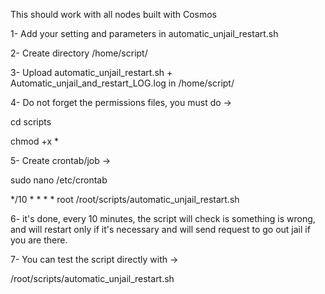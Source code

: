 This should work with all nodes built with Cosmos

1- Add your setting and parameters in automatic_unjail_restart.sh

2- Create directory /home/script/

3- Upload automatic_unjail_restart.sh + Automatic_unjail_and_restart_LOG.log in /home/script/

4- Do not forget the permissions files, you must do ->

   cd scripts
   
   chmod +x *
   
5- Create crontab/job ->

   sudo nano /etc/crontab
   
   */10 * * * * root /root/scripts/automatic_unjail_restart.sh
   
6- it's done, every 10 minutes, the script will check is something is wrong, and will restart only if it's necessary and will send request to go out jail if you are there.
   
7- You can test the script directly with ->

   /root/scripts/automatic_unjail_restart.sh
   
